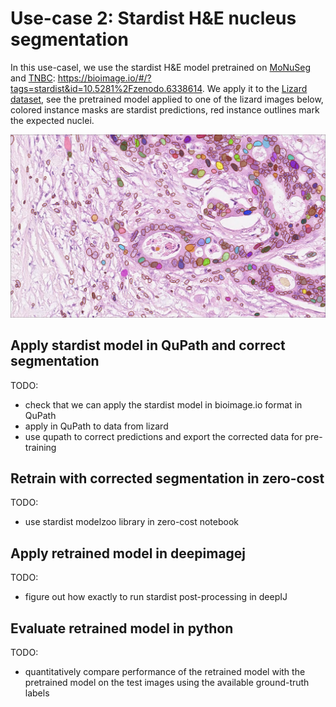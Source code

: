 # Use-case 2: Stardist H&E nucleus segmentation

In this use-casel, we use the stardist H&E model pretrained on [MoNuSeg](https://monuseg.grand-challenge.org/Data/) and [TNBC](https://zenodo.org/record/1175282#.X6mwG9so-CN): https://bioimage.io/#/?tags=stardist&id=10.5281%2Fzenodo.6338614.
We apply it to the [Lizard dataset](https://warwick.ac.uk/fac/cross_fac/tia/data/lizard/), see the pretrained model applied to one of the lizard images below, colored instance masks are stardist predictions, red instance outlines mark the expected nuclei.

<img src="images/stardist_he_lizard.png" alt="drawing" width="800"/>

## Apply stardist model in QuPath and correct segmentation

TODO:
- check that we can apply the stardist model in bioimage.io format in QuPath
- apply in QuPath to data from lizard
- use qupath to correct predictions and export the corrected data for pre-training

## Retrain with corrected segmentation in zero-cost

TODO:
- use stardist modelzoo library in zero-cost notebook

## Apply retrained model in deepimagej

TODO:
- figure out how exactly to run stardist post-processing in deepIJ

## Evaluate retrained model in python

TODO:
- quantitatively compare performance of the retrained model with the pretrained model on the test images using the available ground-truth labels
